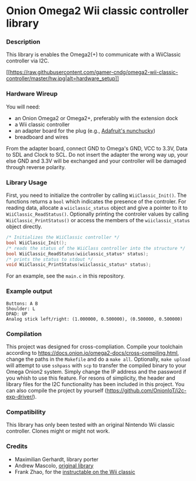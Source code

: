 # Onion Omega2 Wii classic controller library

### Description
This library is enables the Omega2(+) to communicate with a WiiClassic controller via I2C.

[[https://raw.githubusercontent.com/gamer-cndg/omega2-wii-classic-controller/master/hw.jpg|alt=hardware_setup]]

### Hardware Wireup
You will need:
* an Onion Omega2 or Omega2+, preferably with the extension dock
* a Wii classic controller 
* an adapter board for the plug (e.g., [Adafruit's nunchucky][adafruit-nunchucky])
* breadboard and wires

From the adapter board, connect GND to Omega's GND, VCC to 3.3V, Data to SDL and Clock to SCL. Do not insert the adapter the wrong way up, your else GND and 3.3V will be exchanged and your controller will be damaged through reverse polarity.  

### Library Usage

First, you need to initialize the controller by calling `WiiClassic_Init()`. The functions returns a `bool` which indicates the presence of the controler. For reading data, allocate a `wiiclassic_status` object and give a pointer to it to `WiiClassic_ReadStatus()`. Optionally printing the controler values by calling `WiiClassic_PrintStatus()` or access the members of the `wiiclassic_status` object directly. 

```c
/* Initializes the WiiClassic controller */
bool WiiClassic_Init();
/* reads the status of the WiiClass controller into the structure */
bool WiiClassic_ReadStatus(wiiclassic_status* status);
/* prints the status to stdout */
void WiiClassic_PrintStatus(wiiclassic_status* status);
``` 
For an example, see the `main.c` in this repository.

### Example output
```
Buttons: A B
Shoulder: L 
DPAD: UP 
Analog stick left/right: (1.000000, 0.500000), (0.500000, 0.500000)
```

### Compilation

This project was designed for cross-compliation. Compile your toolchain according to https://docs.onion.io/omega2-docs/cross-compiling.html, change the paths in the `Makefile` and do a `make all`. Optionally, `make upload` will attempt to use `sshpass` with `scp` to transfer the compiled binary to your Omega Onion2 system. Simply change the IP address and the password if you whish to use this feature.
For resons of simplicity, the header and library files for the I2C functionality has been included in this project. You can also compile the project by yourself (https://github.com/OnionIoT/i2c-exp-driver/).

### Compatibility
This library has only been tested with an original Nintendo Wii classic controller. Clones might or might not work.

### Credits
* Maximilian Gerhardt, library porter
* Andrew Mascolo, [original library][github-wiiclassic]
* Frank Zhao, for the [instructable on the Wii classic][instr-wiiclassic]

[adafruit-nunchucky]: <https://www.adafruit.com/product/345>
[github-wiiclassic]: <https://github.com/AndrewMascolo/WiiClassicController>
[instr-wiiclassic]: <http://www.instructables.com/id/USB-Wii-Classic-Controller/>